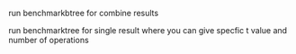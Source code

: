 run benchmarkbtree for combine results 

run benchmarktree for single result where you can give specfic t value and number of operations
